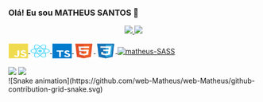 ### Olá! Eu sou MATHEUS SANTOS 👋
<div align="center">
  <a href="https://github.com/web-Matheus">
  <img height="180em" src="https://github-readme-stats.vercel.app/api?username=web-Matheus&show_icons=true&theme=gruvbox&include_all_commits=true&count_private=true"/>
  <img height="180em" src="https://github-readme-stats.vercel.app/api/top-langs/?username=web-Matheus&layout=compact&langs_count=7&theme=gruvbox"/>
</div>
 <div style="display: inline_block"><br>
  <img align="center" alt="matheus-Js" height="30" width="40" src="https://raw.githubusercontent.com/devicons/devicon/master/icons/javascript/javascript-plain.svg">
  <img align="center" alt="matheus-React" height="30" width="40" src="https://raw.githubusercontent.com/devicons/devicon/master/icons/react/react-original.svg">
  <img align="center" alt="matheus-Ts" height="30" width="40" src="https://raw.githubusercontent.com/devicons/devicon/master/icons/typescript/typescript-plain.svg">
  <img align="center" alt="matheus-HTML" height="30" width="40" src="https://raw.githubusercontent.com/devicons/devicon/master/icons/html5/html5-original.svg">
  <img align="center" alt="matheus-CSS" height="30" width="40" src="https://raw.githubusercontent.com/devicons/devicon/master/icons/css3/css3-original.svg">
 <img  align="center" alt="matheus-SASS"  height="30" width="40" src="https://cdn.jsdelivr.net/gh/devicons/devicon/icons/sass/sass-original.svg" />
 </div>
 <br>
 <div>
 <a href="https://www.instagram.com/m2t_santos/" target="_blank"><img src="https://img.shields.io/badge/-Instagram-%23E4405F?style=for-the-badge&logo=instagram&logoColor=white" target="_blank"></a>
  <a href="https://www.linkedin.com/in/matheus-santos-67301020b/" target="_blank"><img src="https://img.shields.io/badge/-LinkedIn-%230077B5?style=for-the-badge&logo=linkedin&logoColor=white" target="_blank"></a> 
 </div>
  ![Snake animation](https://github.com/web-Matheus/web-Matheus/github-contribution-grid-snake.svg)
 


